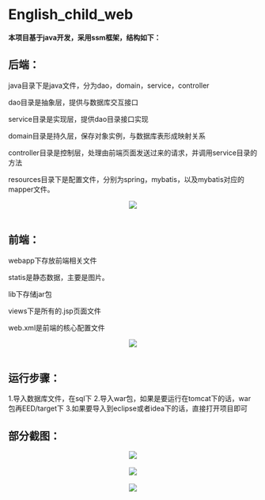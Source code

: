 # English_child_web

**本项目基于java开发，采用ssm框架，结构如下：**

##  后端：

java目录下是java文件，分为dao，domain，service，controller

dao目录是抽象层，提供与数据库交互接口

service目录是实现层，提供dao目录接口实现

domain目录是持久层，保存对象实例，与数据库表形成映射关系

controller目录是控制层，处理由前端页面发送过来的请求，并调用service目录的方法

resources目录下是配置文件，分别为spring，mybatis，以及mybatis对应的mapper文件。
 <div align="center"> <img src="https://github.com/ck784101777/English_child_web/blob/master/photos/T%5DA5%5BYZZCLG_V9%5B)92%7D9%7D%7DA.png?raw=true"/> </div><br>



## 前端：

webapp下存放前端相关文件

statis是静态数据，主要是图片。

lib下存储jar包

views下是所有的.jsp页面文件

web.xml是前端的核心配置文件

<div align="center"> <img src="https://github.com/ck784101777/English_child_web/blob/master/photos/JBGP%605TFN9(T)Z_QY4DDK03.png?raw=true"/> </div><br>


## 运行步骤：
1.导入数据库文件，在sql下
2.导入war包，如果是要运行在tomcat下的话，war包再EED/target下
3.如果要导入到eclipse或者idea下的话，直接打开项目即可

## 

## 部分截图：

<div align="center"> <img src="https://github.com/ck784101777/English_child_web/blob/master/photos/UZCTY18)U}A5NG)SU(`%F2Q.png?raw=true"/> </div><br>
<div align="center"> <img src="https://github.com/ck784101777/English_child_web/blob/master/photos/UO13H3VQNBIB1{1L}T)M[%3.png?raw=true"/> </div><br>
<div align="center"> <img src="https://github.com/ck784101777/English_child_web/blob/master/photos/3%_6J]%IQ$95J_~N57VR6W6.png?raw=true"/> </div><br>




